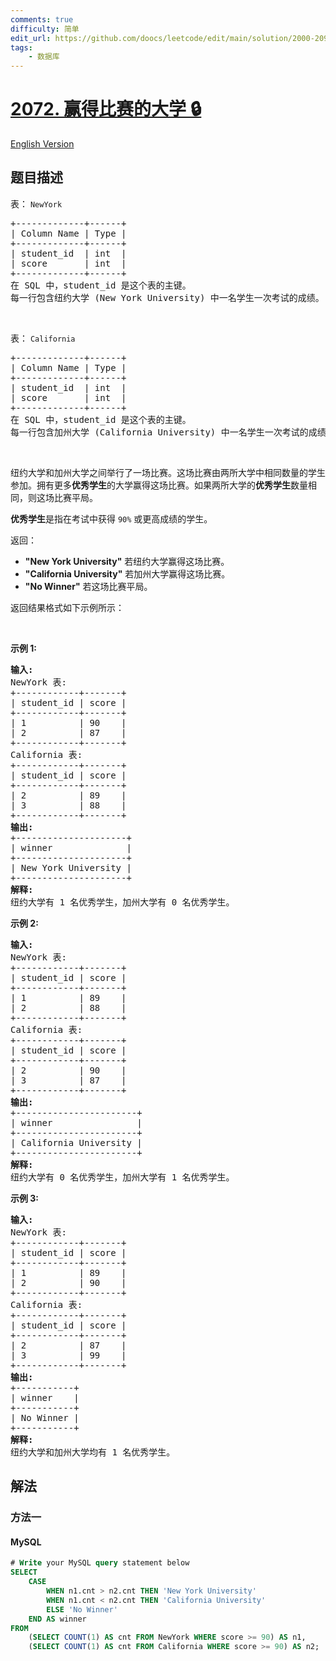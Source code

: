 ```yaml
---
comments: true
difficulty: 简单
edit_url: https://github.com/doocs/leetcode/edit/main/solution/2000-2099/2072.The%20Winner%20University/README.md
tags:
    - 数据库
---
```


<!-- problem:start -->

# [2072. 赢得比赛的大学 🔒](https://leetcode.cn/problems/the-winner-university)

[English Version](/solution/2000-2099/2072.The%20Winner%20University/README_EN.md)

## 题目描述

<!-- description:start -->

<p>表： <code>NewYork</code></p>

<pre>
+-------------+------+
| Column Name | Type |
+-------------+------+
| student_id  | int  |
| score       | int  |
+-------------+------+
在 SQL 中，student_id 是这个表的主键。
每一行包含纽约大学 (New York University) 中一名学生一次考试的成绩。
</pre>

<p>&nbsp;</p>

<p>表： <code>California</code></p>

<pre>
+-------------+------+
| Column Name | Type |
+-------------+------+
| student_id  | int  |
| score       | int  |
+-------------+------+
在 SQL 中，student_id 是这个表的主键。
每一行包含加州大学 (California University) 中一名学生一次考试的成绩。
</pre>

<p>&nbsp;</p>

<p>纽约大学和加州大学之间举行了一场比赛。这场比赛由两所大学中相同数量的学生参加。拥有更多<strong>优秀学生</strong>的大学赢得这场比赛。如果两所大学的<strong>优秀学生</strong>数量相同，则这场比赛平局。</p>

<p><strong>优秀学生</strong>是指在考试中获得 <code>90%</code> 或更高成绩的学生。</p>

<p>返回：</p>

<ul>
	<li><strong>"New York University"</strong> 若纽约大学赢得这场比赛。</li>
	<li><strong>"California University"</strong> 若加州大学赢得这场比赛。</li>
	<li><strong>"No Winner"</strong> 若这场比赛平局。</li>
</ul>

<p>返回结果格式如下示例所示：</p>

<p>&nbsp;</p>

<p><strong>示例 1:</strong></p>

<pre>
<strong>输入:</strong> 
NewYork 表:
+------------+-------+
| student_id | score |
+------------+-------+
| 1          | 90    |
| 2          | 87    |
+------------+-------+
California 表:
+------------+-------+
| student_id | score |
+------------+-------+
| 2          | 89    |
| 3          | 88    |
+------------+-------+
<strong>输出:</strong> 
+---------------------+
| winner              |
+---------------------+
| New York University |
+---------------------+
<strong>解释:</strong>
纽约大学有 1 名优秀学生，加州大学有 0 名优秀学生。
</pre>

<p><strong>示例 2:</strong></p>

<pre>
<strong>输入:</strong> 
NewYork 表:
+------------+-------+
| student_id | score |
+------------+-------+
| 1          | 89    |
| 2          | 88    |
+------------+-------+
California 表:
+------------+-------+
| student_id | score |
+------------+-------+
| 2          | 90    |
| 3          | 87    |
+------------+-------+
<strong>输出:</strong> 
+-----------------------+
| winner                |
+-----------------------+
| California University |
+-----------------------+
<strong>解释:</strong>
纽约大学有 0 名优秀学生，加州大学有 1 名优秀学生。
</pre>

<p><strong>示例 3:</strong></p>

<pre>
<strong>输入:</strong> 
NewYork 表:
+------------+-------+
| student_id | score |
+------------+-------+
| 1          | 89    |
| 2          | 90    |
+------------+-------+
California 表:
+------------+-------+
| student_id | score |
+------------+-------+
| 2          | 87    |
| 3          | 99    |
+------------+-------+
<strong>输出:</strong> 
+-----------+
| winner    |
+-----------+
| No Winner |
+-----------+
<strong>解释:</strong>
纽约大学和加州大学均有 1 名优秀学生。
</pre>

<!-- description:end -->

## 解法

<!-- solution:start -->

### 方法一

<!-- tabs:start -->

#### MySQL

```sql
# Write your MySQL query statement below
SELECT
    CASE
        WHEN n1.cnt > n2.cnt THEN 'New York University'
        WHEN n1.cnt < n2.cnt THEN 'California University'
        ELSE 'No Winner'
    END AS winner
FROM
    (SELECT COUNT(1) AS cnt FROM NewYork WHERE score >= 90) AS n1,
    (SELECT COUNT(1) AS cnt FROM California WHERE score >= 90) AS n2;
```

<!-- tabs:end -->

<!-- solution:end -->

<!-- problem:end -->
